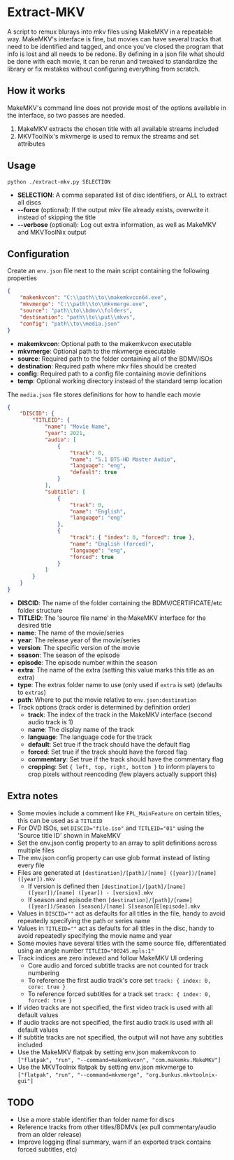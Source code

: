 # Extract-MKV

A script to remux blurays into mkv files using MakeMKV in a repeatable way.
MakeMKV's interface is fine, but movies can have several tracks that need to be identified and tagged, and once you've closed the program that info is lost and all needs to be redone.
By defining in a json file what should be done with each movie, it can be rerun and tweaked to standardize the library or fix mistakes without configuring everything from scratch.

## How it works

MakeMKV's command line does not provide most of the options available in the interface, so two passes are needed.
1. MakeMKV extracts the chosen title with all available streams included
2. MKVToolNix's mkvmerge is used to remux the streams and set attributes

## Usage

`python ./extract-mkv.py SELECTION`

- **SELECTION**: A comma separated list of disc identifiers, or ALL to extract all discs
- **--force** (optional): If the output mkv file already exists, overwrite it instead of skipping the title
- **--verbose** (optional): Log out extra information, as well as MakeMKV and MKVToolNix output

## Configuration

Create an `env.json` file next to the main script containing the following properties
```json
{
    "makemkvcon": "C:\\path\\to\\makemkvcon64.exe",
    "mkvmerge": "C:\\path\\to\\mkvmerge.exe",
    "source": "path\\to\\bdmv\\folders",
    "destination": "path\\to\\put\\mkvs",
    "config": "path\\to\\media.json"
}
```

- **makemkvcon**: Optional path to the makemkvcon executable
- **mkvmerge**: Optional path to the mkvmerge executable
- **source**: Required path to the folder containing all of the BDMV/ISOs
- **destination**: Required path where mkv files should be created
- **config**: Required path to a config file containing movie definitions
- **temp**: Optional working directory instead of the standard temp location

The `media.json` file stores definitions for how to handle each movie
```json
{
    "DISCID": {
        "TITLEID": {
            "name": "Movie Name",
            "year": 2021,
            "audio": [
                {
                    "track": 0,
                    "name": "5.1 DTS-HD Master Audio",
                    "language": "eng",
                    "default": true
                }
            ],
            "subtitle": [
                {
                    "track": 0,
                    "name": "English",
                    "language": "eng"
                },
                {
                    "track": { "index": 0, "forced": true },
                    "name": "English (forced)",
                    "language": "eng",
                    "forced": true
                }
            ]
        }
    }
}
```
- **DISCID**: The name of the folder containing the BDMV/CERTIFICATE/etc folder structure
- **TITLEID**: The 'source file name' in the MakeMKV interface for the desired title
- **name**: The name of the movie/series
- **year**: The release year of the movie/series
- **version**: The specific version of the movie
- **season**: The season of the episode
- **episode**: The episode number within the season
- **extra**: The name of the extra (setting this value marks this title as an extra)
- **type**: The extras folder name to use (only used if `extra` is set) (defaults to `extras`)
- **path**: Where to put the movie relative to `env.json:destination`
- Track options (track order is determined by definition order)
  - **track**: The index of the track in the MakeMKV interface (second audio track is 1)
  - **name**: The display name of the track
  - **language**: The language code for the track
  - **default**: Set true if the track should have the default flag
  - **forced**: Set true if the track should have the forced flag
  - **commentary**: Set true if the track should have the commentary flag
  - **cropping**: Set `{ left, top, right, bottom }` to inform players to crop pixels without reencoding (few players actually support this)

## Extra notes

- Some movies include a comment like `FPL_MainFeature` on certain titles, this can be used as a `TITLEID`
- For DVD ISOs, set `DISCID="file.iso"` and `TITLEID="01"` using the 'Source title ID' shown in MakeMKV
- Set the env.json config property to an array to split definitions across multiple files
- The env.json config property can use glob format instead of listing every file
- Files are generated at `[destination]/[path]/[name] ([year])/[name] ([year]).mkv`
  - If version is defined then `[destination]/[path]/[name] ([year])/[name] ([year]) - [version].mkv`
  - If season and episode then `[destination]/[path]/[name] ([year])/Season [season]/[name] S[season]E[episode].mkv`
- Values in `DISCID=""` act as defaults for all titles in the file, handy to avoid repeatedly specifying the path or series name
- Values in `TITLEID=""` act as defaults for all titles in the disc, handy to avoid repeatedly specifying the movie name and year
- Some movies have several titles with the same source file, differentiated using an angle number `TITLEID="00245.mpls:1"`
- Track indices are zero indexed and follow MakeMKV UI ordering
  - Core audio and forced subtitle tracks are not counted for track numbering
  - To reference the first audio track's core set `track: { index: 0, core: true }`
  - To reference forced subtitles for a track set `track: { index: 0, forced: true }`
- If video tracks are not specified, the first video track is used with all default values
- If audio tracks are not specified, the first audio track is used with all default values
- If subtitle tracks are not specified, the output will not have any subtitles included
- Use the MakeMKV flatpak by setting env.json makemkvcon to `["flatpak", "run", "--command=makemkvcon", "com.makemkv.MakeMKV"]`
- Use the MKVToolnix flatpak by setting env.json mkvmerge to `["flatpak", "run", "--command=mkvmerge", "org.bunkus.mkvtoolnix-gui"]`

## TODO

- Use a more stable identifier than folder name for discs
- Reference tracks from other titles/BDMVs (ex pull commentary/audio from an older release)
- Improve logging (final summary, warn if an exported track contains forced subtitles, etc)
